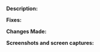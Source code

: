 **Description:**

<!-- Describe your pull request here.-->

**Fixes:** <!-- Issue link, or clear description.-->

**Changes Made:**

<!-- List all the changes made here in bullets.-->

**Screenshots and screen captures:**
<!-- If the PR makes UI changes, always include one or more still screenshots to demonstrate your changes in a table format with before and after change(s).
    Formatting Tip: https://www.markdownguide.org/extended-syntax/#tables
-->

<!-- | Before | After |
| -- | -- |
| ![screen capture before changes]() | ![screen capture after changes]() | -->